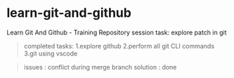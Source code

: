 # learn-git-and-github
Learn Git And Github - Training Repository
session task: 
explore patch in git

>completed tasks:
1.explore github
2.perform all git CLI commands 
3.git using vscode

>issues : 
conflict during merge branch 
>solution : done
